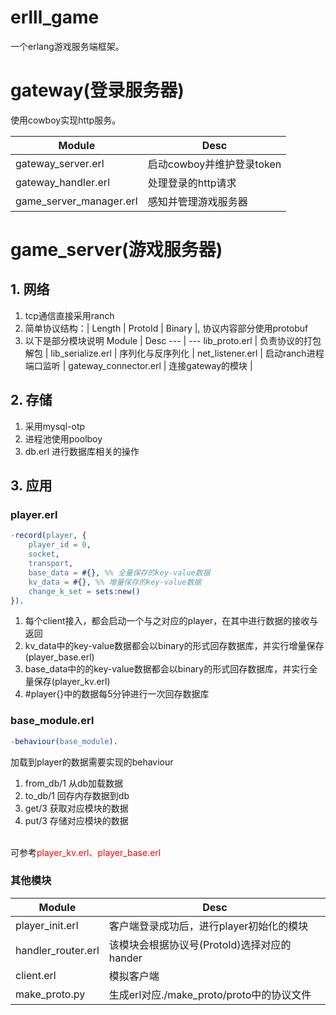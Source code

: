 # erlll_game
一个erlang游戏服务端框架。

# gateway(登录服务器)
使用cowboy实现http服务。

Module | Desc
--- | ---
gateway_server.erl | 启动cowboy并维护登录token | 
gateway_handler.erl | 处理登录的http请求 | 
game_server_manager.erl | 感知并管理游戏服务器 |

# game_server(游戏服务器)
## 1. 网络
1. tcp通信直接采用ranch
2. 简单协议结构：| Length | ProtoId | Binary |, 协议内容部分使用protobuf
3. 以下是部分模块说明
Module | Desc
--- | ---
lib_proto.erl | 负责协议的打包解包 | 
lib_serialize.erl | 序列化与反序列化 | 
 net_listener.erl | 启动ranch进程端口监听 | 
gateway_connector.erl | 连接gateway的模块 |
## 2. 存储 
1. 采用mysql-otp
2. 进程池使用poolboy
3. db.erl 进行数据库相关的操作

## 3. 应用
### player.erl 
```erlang
-record(player, {
    player_id = 0,
    socket,
    transport,
    base_data = #{}, %% 全量保存的key-value数据
    kv_data = #{}, %% 增量保存的key-value数据
    change_k_set = sets:new()
}).
```
1. 每个client接入，都会启动一个与之对应的player，在其中进行数据的接收与返回
2. kv_data中的key-value数据都会以binary的形式回存数据库，并实行增量保存(player_base.erl)
3. base_data中的的key-value数据都会以binary的形式回存数据库，并实行全量保存(player_kv.erl)
4. \#player{}中的数据每5分钟进行一次回存数据库

### base_module.erl
```erlang
-behaviour(base_module).
```
加载到player的数据需要实现的behaviour
1. from_db/1 从db加载数据
2. to_db/1 回存内存数据到db
3. get/3 获取对应模块的数据
4. put/3 存储对应模块的数据
<br>
可参考<font color='red'>player_kv.erl、player_base.erl</font>

### 其他模块
Module | Desc
--- | ---
player_init.erl | 客户端登录成功后，进行player初始化的模块 | 
handler_router.erl | 该模块会根据协议号(ProtoId)选择对应的hander |
client.erl | 模拟客户端 |
make_proto.py | 生成erl对应./make_proto/proto中的协议文件 |
